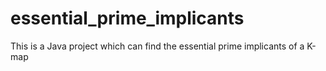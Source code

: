 # essential_prime_implicants
This is a Java project which can find the essential prime implicants of a K-map
